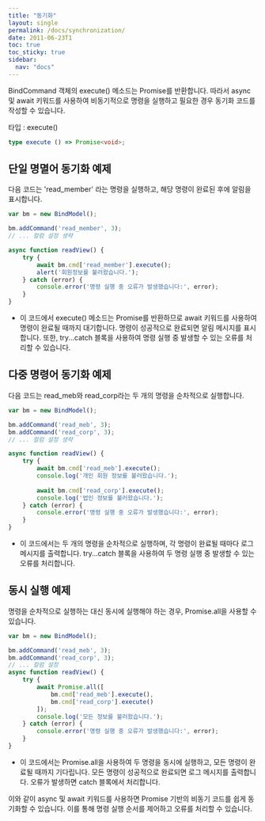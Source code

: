 ```yaml
---
title: "동기화"
layout: single
permalink: /docs/synchronization/
date: 2011-06-23T1
toc: true
toc_sticky: true
sidebar:
  nav: "docs"
---
```


BindCommand 객체의 execute() 메소드는 Promise를 반환합니다. 따라서 async 및 await 키워드를 사용하여 비동기적으로 명령을 실행하고 필요한 경우 동기화 코드를 작성할 수 있습니다. 

타입 : execute()
```ts
type execute () => Promise<void>;
```

## 단일 명멸어 동기화 예제

다음 코드는 'read_member' 라는 명령을 실행하고, 해당 명령이 완료된 후에 알림을 표시합니다.
```js
var bm = new BindModel();

bm.addCommand('read_member', 3);
// ... 컬럼 설정 생략

async function readView() {
    try {
        await bm.cmd['read_member'].execute();
        alert('회원정보를 불러왔습니다.');
    } catch (error) {
        console.error('명령 실행 중 오류가 발생했습니다:', error);
    }
}
```
- 이 코드에서 execute() 메소드는 Promise를 반환하므로 await 키워드를 사용하여 명령이 완료될 때까지 대기합니다. 명령이 성공적으로 완료되면 알림 메시지를 표시합니다. 또한, try...catch 블록을 사용하여 명령 실행 중 발생할 수 있는 오류를 처리할 수 있습니다.


## 다중 명령어 동기화 예제

다음 코드는 read_meb와 read_corp라는 두 개의 명령을 순차적으로 실행합니다.
```js
var bm = new BindModel();

bm.addCommand('read_meb', 3);
bm.addCommand('read_corp', 3);
// ... 컬럼 설정 생략

async function readView() {
    try {
        await bm.cmd['read_meb'].execute();
        console.log('개인 회원 정보를 불러왔습니다.');
        
        await bm.cmd['read_corp'].execute();
        console.log('법인 정보를 불러왔습니다.');
    } catch (error) {
        console.error('명령 실행 중 오류가 발생했습니다:', error);
    }
}
```
- 이 코드에서는 두 개의 명령을 순차적으로 실행하며, 각 명령이 완료될 때마다 로그 메시지를 출력합니다. try...catch 블록을 사용하여 두 명령 실행 중 발생할 수 있는 오류를 처리합니다.

## 동시 실행 예제

명령을 순차적으로 실행하는 대신 동시에 실행해야 하는 경우, Promise.all을 사용할 수 있습니다.

```js
var bm = new BindModel();

bm.addCommand('read_meb', 3);
bm.addCommand('read_corp', 3);
// ... 컬럼 설정
async function readView() {
    try {
        await Promise.all([
            bm.cmd['read_meb'].execute(),
            bm.cmd['read_corp'].execute()
        ]);
        console.log('모든 정보를 불러왔습니다.');
    } catch (error) {
        console.error('명령 실행 중 오류가 발생했습니다:', error);
    }
}
```
- 이 코드에서는 Promise.all을 사용하여 두 명령을 동시에 실행하고, 모든 명령이 완료될 때까지 기다립니다. 모든 명령이 성공적으로 완료되면 로그 메시지를 출력합니다. 오류가 발생하면 catch 블록에서 처리합니다.

이와 같이 async 및 await 키워드를 사용하면 Promise 기반의 비동기 코드를 쉽게 동기화할 수 있습니다. 이를 통해 명령 실행 순서를 제어하고 오류를 처리할 수 있습니다.

